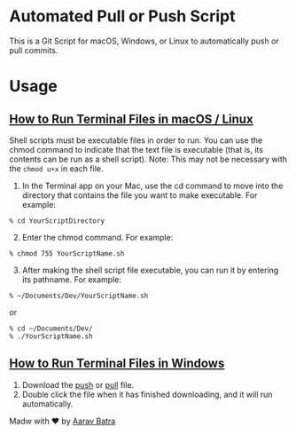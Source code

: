 # Automated Pull or Push Script

This is a Git Script for macOS, Windows, or Linux to automatically push or pull commits.

# Usage

## [How to Run Terminal Files in macOS / Linux](https://support.apple.com/guide/terminal/make-a-file-executable-apdd100908f-06b3-4e63-8a87-32e71241bab4/mac)

Shell scripts must be executable files in order to run. You can use the chmod command to indicate that the text file is executable (that is, its contents can be run as a shell script).
Note: This may not be necessary with the ```chmod u+x``` in each file.
1. In the Terminal app on your Mac, use the cd command to move into the directory that contains the file you want to make executable. For example:
```
% cd YourScriptDirectory
```
2. Enter the chmod command. For example:
```
% chmod 755 YourScriptName.sh
```
3. After making the shell script file executable, you can run it by entering its pathname. For example:

```
% ~/Documents/Dev/YourScriptName.sh
```
or
```
% cd ~/Documents/Dev/ 
% ./YourScriptName.sh
```

## [How to Run Terminal Files in Windows](https://www.windowscentral.com/how-create-and-run-batch-file-windows-10)

1. Download the [push](https://github.com/Aarav-Batra/auto-push-pull-script/blob/main/Windows_push.bat) or [pull](https://github.com/Aarav-Batra/auto-push-pull-script/blob/main/Windows_pull.bat) file.
2. Double click the file when it has finished downloading, and it will run automatically.

Madw with ❤️ by [Aarav Batra](https://github.com/Aarav-Batra)
